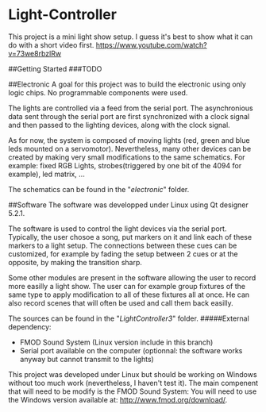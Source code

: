 Light-Controller
================

This project is a mini light show setup. I guess it's best to show what it can do with a short video first.
https://www.youtube.com/watch?v=73we8rbzlRw

##Getting Started
###TODO


##Electronic
A goal for this project was to build the electronic using only logic chips. No programmable components were used. 

The lights are controlled via a feed from the serial port. The asynchronious data sent through the serial port are first synchronized with a clock signal and then passed to the lighting devices, along with the clock signal.

As for now, the system is composed of moving lights (red, green and blue leds mounted on a servomotor). Nevertheless, many other devices can be created by making very small modifications to the same schematics. For example: fixed RGB Lights, strobes(triggered by one bit of the 4094 for example), led matrix, ...

The schematics can be found in the "*electronic*" folder.

##Software
The software was developped under Linux using Qt designer 5.2.1. 

The software is used to control the light devices via the serial port. Typically, the user chosoe a song, put markers on it and link each of these markers to a light setup. The connections between these cues can be customized, for example by fading the setup between 2 cues or at the opposite, by making the transition sharp.

Some other modules are present in the software allowing the user to record more easilly a light show. The user can for example group fixtures of the same type to apply modification to all of these fixtures all at once. He can also record scenes that will often be used and call them back easilly.

The sources can be found in the "*LightController3*" folder.
#####External dependency: 
* FMOD Sound System (Linux version include in this branch)
* Serial port available on the computer (optionnal: the software works anyway but cannot transmit to the lights)

This project was developed under Linux but should be working on Windows without too much work (nevertheless, I haven't test it). The main compenent that will need to be modify is the FMOD Sound System: You will need to use the Windows version available at: http://www.fmod.org/download/.

